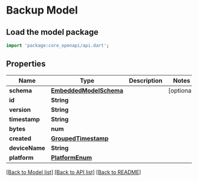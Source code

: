 # Backup Model

## Load the model package
```dart
import 'package:core_openapi/api.dart';
```

## Properties
Name | Type | Description | Notes
------------ | ------------- | ------------- | -------------
**schema** | [**EmbeddedModelSchema**](EmbeddedModelSchema) |  | [optional] 
**id** | **String** |  | 
**version** | **String** |  | 
**timestamp** | **String** |  | 
**bytes** | **num** |  | 
**created** | [**GroupedTimestamp**](GroupedTimestamp) |  | 
**deviceName** | **String** |  | 
**platform** | [**PlatformEnum**](PlatformEnum) |  | 

[[Back to Model list]](../README#documentation-for-models) [[Back to API list]](../README#documentation-for-api-endpoints) [[Back to README]](../README)


